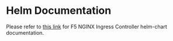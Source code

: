 # Helm Documentation

Please refer to [this link](https://docs.nginx.com/nginx-ingress-controller/installation/installing-nic/installation-with-helm/) for F5 NGINX Ingress Controller helm-chart documentation.
